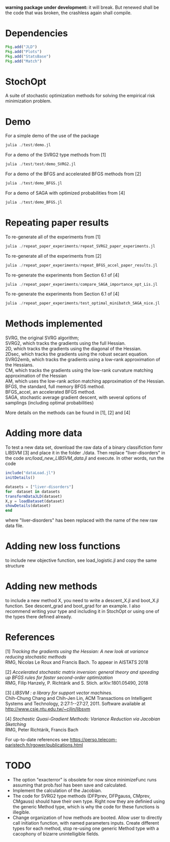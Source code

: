 **warning package under development:** it will break. But renewed shall be the code that was broken, the crashless again shall compile.

# Dependencies

```julia
Pkg.add("JLD")
Pkg.add("Plots")
Pkg.add("StatsBase")
Pkg.add("Match")
```

# StochOpt
A suite of stochastic optimization methods for solving the empirical risk minimization problem.  <br>


# Demo
For a simple demo of the use of the package
```julia
julia ./test/demo.jl
```

For a demo of the SVRG2 type methods from [1]
```julia
julia ./test/test/demo_SVRG2.jl
```
For a demo of the BFGS and accelerated BFGS methods from [2]
```julia
julia ./test/demo_BFGS.jl
```


For a demo of SAGA with optimized probabilities from [4]
```julia
julia ./test/demo_BFGS.jl
```


# Repeating paper results

To re-generate all of the experiments from [1]
```julia
julia ./repeat_paper_experiments/repeat_SVRG2_paper_experiments.jl
```

To re-generate all of the experiments from [2]
```julia
julia ./repeat_paper_experiments/repeat_BFGS_accel_paper_results.jl
```


To re-generate the experiments from Section 6.1 of [4]
```julia
julia ./repeat_paper_experiments/compare_SAGA_importance_opt_Lis.jl
```

To re-generate the experiments from Section 6.1 of [4]
```julia
julia ./repeat_paper_experiments/test_optimal_minibatch_SAGA_nice.jl
```


# Methods implemented

SVRG, the original SVRG algorithm; <br>
SVRG2, which tracks the gradients using the full Hessian. <br>
2D, which tracks the gradients using the diagonal of the Hessian. <br>
2Dsec, which tracks the gradients using the robust secant equation. <br>
SVRG2emb, which tracks the gradients using a low-rank approximation of the Hessians. <br>
CM, which tracks the gradients using the low-rank curvature matching approximation of the Hessian <br>
AM, which uses the low-rank action matching approximation of the Hessian. <br>
BFGS, the standard, full memory BFGS method. <br>
BFGS_accel, an accelerated BFGS method. <br>
SAGA, stochastic average gradient descent, with several options of samplings (including optimal probabilities) <br>

More details on the methods can be found in [1], [2] and [4] <br>


# Adding more data
To test a new data set, download the raw data of a binary classifiction fomr LIBSVM [3] and place it in the folder ./data.
Then replace "liver-disorders" in the code *src/load_new_LIBSVM_data.jl* and execute. In other words, run the code

```julia
include("dataLoad.jl")
initDetails()

datasets = ["liver-disorders"]  
for  dataset in datasets
transformDataJLD(dataset)
X,y = loadDataset(dataset)
showDetails(dataset)
end
```
where "liver-disorders" has been replaced with the name of the new raw data file.

# Adding new loss functions
to include new objective function, see load_logistic.jl and copy the same structure

# Adding new methods
to include a new method X, you need to write a descent_X.jl and boot_X.jl function. See descent_grad and boot_grad for an example. I also recommend writing your type and including it in StochOpt or using one of the types there defined already.

# References

[1]  *Tracking the gradients using the Hessian: A new look at variance reducing stochastic methods* <br>
RMG, Nicolas Le Roux and Francis Bach.
To appear in AISTATS 2018

[2] *Accelerated stochastic matrix inversion: general theory and speeding up BFGS rules for faster second-order optimization* <br>
RMG, Filip Hanzely, P. Richtárik and S. Stich.
arXiv:1801.05490, 2018

[3]  *LIBSVM : a library for support vector machines.* <br>
Chih-Chung Chang and Chih-Jen Lin, ACM Transactions on Intelligent Systems and Technology, 2:27:1--27:27, 2011. <bf>
  Software available at http://www.csie.ntu.edu.tw/~cjlin/libsvm

[4] *Stochastic Quasi-Gradient Methods:
Variance Reduction via Jacobian Sketching* <br>
RMG, Peter Richtárik, Francis Bach


For up-to-date references see https://perso.telecom-paristech.fr/rgower/publications.html

# TODO
* The option "exacterror" is obsolete for now since minimizeFunc runs assuming that prob.fsol has been save and calculated.
* Implement the calculation of the Jacobian.
* The code for SVRG2 type methods (DFPprev, DFPgauss, CMprev, CMgauss) should have their own type. Right now they are definied using the generic Method type, which is why the code for these functions is illegible.
* Change organization of how methods are booted. Allow user to directly call initiation function, with named parameters inputs. Create different types for each method, stop re-using one generic Method type with a cacophony of bizarre unintelligible fields.
